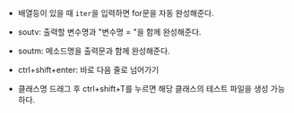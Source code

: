 - 배열등이 있을 때 `iter`을 입력하면 for문을 자동 완성해준다.



- soutv: 출력할 변수명과 "변수명 = "을 함께 완성해준다.



- soutm: 메소드명을 출력문과 함께 완성해준다.



- ctrl+shift+enter: 바로 다음 줄로 넘어가기



- 클래스명 드래그 후 ctrl+shift+T를 누르면 해당 클래스의 테스트 파일을 생성 가능하다. 